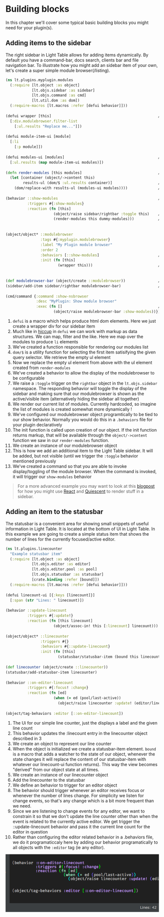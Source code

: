 # Building blocks

In this chapter we'll cover some typical basic building blocks you might need for your plugin\(s\).

## Adding items to the sidebar

The right sidebar in Light Table allows for adding items dynamically. By default you have a command-bar, docs search, clients bar and file navigation bar. To illustrate how you might add an sidebar item of your own, let's create a super simple module browser\(\/listing\).

```clojure
(ns lt.plugins.myplugin.modules 
  (:require [lt.object :as object] 
            [lt.objs.sidebar :as sidebar]  
            [lt.objs.command :as cmd]   
            [lt.util.dom :as dom]) 
  (:require-macros [lt.macros :refer [defui behavior]]))

(defui wrapper [this]                                                 // 1.
  [:div.modulebrowser.filter-list 
    [:ul.results "Replace me..."]])

(defui module-item-ui [module]
  [:li
    [:p module]])

(defui modules-ui [modules]                                           // 2.
  [:ul.results (map module-item-ui modules)])

(defn render-modules [this modules]                                   // 3.
  (let [container (object/->content this)
        results-ul (dom/$ :ul.results container)]                     // 4.
    (dom/replace-with results-ul (modules-ui modules))))              // 5.

(behavior ::show-modules                                              // 6.
          :triggers #{:show-modules}
          :reaction (fn [this] 
                      (object/raise sidebar/rightbar :toggle this)    // 7.
                      (render-modules this dummy-modules)))           // 8.


(object/object* ::modulebrowser 
                :tags #{:myplugin.modulebrowser} 
                :label "My Plugin module browser" 
                :order 2
                :behaviors [::show-modules]                           // 9.
                :init (fn [this] 
                        (wrapper this)))                              // 10.


(def modulebrowser-bar (object/create ::modulebrowser))               // 11.
(sidebar/add-item sidebar/rightbar modulebrowser-bar)                 // 12.

(cmd/command {:command :show-nsbrowser
              :desc "MyPlugin: Show module browser"
              :exec (fn []                                            // 13.
                      (object/raise modulebrowser-bar :show-modules))})

```

1. `defui` is a macro which helps produce html dom elements. Here we just create a wrapper div for our sidebar item
2. Much like in [hiccup](https://github.com/weavejester/hiccup) in `defui` we can work with markup as data structures. We can map, filter and the like. Here we map over the modules to produce `li` elements
3. We've created a function responsible for rendering our modules list
4. `dom/$` is a utility function for selecting the first item satisifying the given query selector. We retrieve the empty ul element 
5. Now we replace the empty ul element from above with the ul element created from `render-modules`
6. We've created a behavior to allow the display of the modulebrowser to be configurable
7. We raise a `:toggle` trigger on the `rightbar` object in the `lt.objs.sidebar` namespace. The responding behavior
  will toggle the display of the sidebar and making sure that our modulebrowser is shown as the active\/visible item \(alternatively hiding the sidebar all together\)
8. We render our current list of modules. Currently hardcoded, so imagine the list of modules is created somewhat more dynamically !
9. We've configured our modulebrowser object programtically to be tied to our show behavior. Normally you would do this in a `.behaviors` file for your plugin declaratively 
10. The init function is called upon creation of our object. If the init function returns markup, that will be available
  through the `object/->content` function we saw in our `render-modules` function.
11. We create an instance of our modulebrowser object
12. This is how we add an additional item to the Light Table sidebar. It will be added, but not visible \(until we trigger the `:toggle` behavior mentioned previously
13. We've created a command so that you are able to invoke display\/toggling of the module browser. When the command is invoked, it will trigger our `show-modules` behavior

> For a more advanced example you may want to look at this [blogpost](http://rundis.github.io/blog/2015/lt_react.html) for how you might use [React](https://facebook.github.io/react/) and [Quiescent](https://github.com/levand/quiescent) to render stuff in a sidebar.

## Adding an item to the statusbar

The statusbar is a convenient area for showing small snippets of useful information in Light Table. It is located at the bottom of UI in Light Table. In this example we are going to create a simple status item that shows the number of lines for the currently focused\/active editor.

```clojure
(ns lt.plugins.linecounter
  "Example statusbar item"
  (:require [lt.object :as object]
            [lt.objs.editor :as editor]
            [lt.objs.editor.pool :as pool]
            [lt.objs.statusbar :as statusbar]
            [crate.binding :refer [bound]])
  (:require-macros [lt.macros :refer [defui behavior]]))

(defui linecount-ui [{:keys [linecount]}]                                              // <1>
  [:span (str "Lines: " linecount)])

(behavior ::update-linecount                                                           // <2>
          :triggers #{:update!}
          :reaction (fn [this linecount]
                      (object/assoc-in! this [:linecount] linecount)))

(object/object* ::linecounter                                                          // <3>
                :triggers #{}
                :behaviors #{::update-linecount}
                :init (fn [this]
                        (statusbar/statusbar-item (bound this linecount-ui) "")))      // <4>

(def linecounter (object/create ::linecounter))                                        // <5>
(statusbar/add-statusbar-item linecounter)                                             // <6>

(behavior ::on-editor-linecount                                                        // <7>
          :triggers #{:focus! :change}                                                 // <8>
          :reaction (fn [ed]
                      (when (= ed (pool/last-active))                                  // <9>
                        (object/raise linecounter :update! (editor/line-count ed)))))

(object/tag-behaviors :editor [::on-editor-linecount])                                 // <10>


```

1. The Ui for our simple line counter, just the displays a label and the given line count
2. This behavior updates the :linecount entry in the linecounter object described in 3
3. We create an object to represent our line counter
4. When the object is initialized we create a statusbar-item element. `bound` is a macro that adds a watcher to the state of our object, whenever the state changes it will replace the content of our statusbar-item with whatever our linecount-ui function returns\). This way the view becomes "derived" from our object state at all times.
5. We create an instance of our linecounter object
6. Add the linecounter to the statusbar
7. We define an behavior to trigger for an editor object
8. The behavior should trigger whenever an editor receives focus or whenever the number of lines change. For simplicity we listen for change events, so that's any change which is a bit more frequent than we need.
9. Since we are listening to change events for any editor, we want to constrain it so that we don't update the line counter other than when the event is related to the currently active editor. We get trigger the ::update-linecount behavior and pass it the current line count for the editor in question
10. Rather than configuring the editor related behavior in a .behaviors file, we do it programaticcaly here by adding our behavior programatically to all objects with the `:editor` tag \(ie any editor\).

![](/assets/statusbar-item.png)
